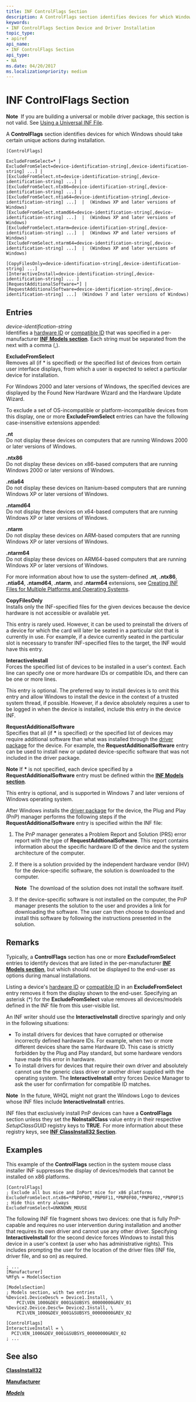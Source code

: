 ```yaml
---
title: INF ControlFlags Section
description: A ControlFlags section identifies devices for which Windows should take certain unique actions during installation.
keywords:
- INF ControlFlags Section Device and Driver Installation
topic_type:
- apiref
api_name:
- INF ControlFlags Section
api_type:
- NA
ms.date: 04/20/2017
ms.localizationpriority: medium
---
```


# INF ControlFlags Section


**Note**  If you are building a universal or mobile driver package, this section is not valid. See [Using a Universal INF File](using-a-universal-inf-file.md).

 

A **ControlFlags** section identifies devices for which Windows should take certain unique actions during installation.

```inf
[ControlFlags]

ExcludeFromSelect=* | 
ExcludeFromSelect=device-identification-string[,device-identification-string] ...] | 
[ExcludeFromSelect.nt=device-identification-string[,device-identification-string] ...] | 
[ExcludeFromSelect.ntx86=device-identification-string[,device-identification-string] ...] | 
[ExcludeFromSelect.ntia64=device-identification-string[,device-identification-string] ...]  |  (Windows XP and later versions of Windows)
[ExcludeFromSelect.ntamd64=device-identification-string[,device-identification-string] ...]  |  (Windows XP and later versions of Windows)
[ExcludeFromSelect.ntarm=device-identification-string[,device-identification-string] ...]  |  (Windows XP and later versions of Windows)
[ExcludeFromSelect.ntarm64=device-identification-string[,device-identification-string] ...]  |  (Windows XP and later versions of Windows)

[CopyFilesOnly=device-identification-string[,device-identification-string] ...]
[InteractiveInstall=device-identification-string[,device-identification-string] ... ]
[RequestAdditionalSoftware=*] | 
[RequestAdditionalSoftware=device-identification-string[,device-identification-string] ...]  (Windows 7 and later versions of Windows)
```

## Entries


<a href="" id="device-identification-string"></a>*device-identification-string*  
Identifies a [hardware ID](hardware-ids.md) or [compatible ID](compatible-ids.md) that was specified in a per-manufacturer [**INF Models section**](inf-models-section.md). Each string must be separated from the next with a comma (,).

<a href="" id="excludefromselect"></a>**ExcludeFromSelect**  
Removes all (if \* is specified) or the specified list of devices from certain user interface displays, from which a user is expected to select a particular device for installation.

For Windows 2000 and later versions of Windows, the specified devices are displayed by the Found New Hardware Wizard and the Hardware Update Wizard.

To exclude a set of OS-incompatible or platform-incompatible devices from this display, one or more **ExcludeFromSelect** entries can have the following case-insensitive extensions appended:

<a href="" id="-nt"></a>**.nt**  
Do not display these devices on computers that are running Windows 2000 or later versions of Windows.

<a href="" id="-ntx86-"></a>**.ntx86**   
Do not display these devices on x86-based computers that are running Windows 2000 or later versions of Windows.

<a href="" id="-ntia64--"></a>**.ntia64**   
Do not display these devices on Itanium-based computers that are running Windows XP or later versions of Windows.

<a href="" id="-ntamd64"></a>**.ntamd64**  
Do not display these devices on x64-based computers that are running Windows XP or later versions of Windows.

<a href="" id="-ntarm"></a>**.ntarm**  
Do not display these devices on ARM-based computers that are running Windows XP or later versions of Windows.

<a href="" id="-ntarm64"></a>**.ntarm64**  
Do not display these devices on ARM64-based computers that are running Windows XP or later versions of Windows.



For more information about how to use the system-defined **.nt**, **.ntx86**, **.ntia64**, **.ntamd64**, **.ntarm**, and **.ntarm64** extensions, see [Creating INF Files for Multiple Platforms and Operating Systems](creating-inf-files-for-multiple-platforms-and-operating-systems.md).

<a href="" id="copyfilesonly"></a>**CopyFilesOnly**  
Installs only the INF-specified files for the given devices because the device hardware is not accessible or available yet.

This entry is rarely used. However, it can be used to preinstall the drivers of a device for which the card will later be seated in a particular slot that is currently in use. For example, if a device currently seated in the particular slot is necessary to transfer INF-specified files to the target, the INF would have this entry.

<a href="" id="interactiveinstall"></a>**InteractiveInstall**  
Forces the specified list of devices to be installed in a user's context. Each line can specify one or more hardware IDs or compatible IDs, and there can be one or more lines.

This entry is optional. The preferred way to install devices is to omit this entry and allow Windows to install the device in the context of a trusted system thread, if possible. However, if a device absolutely requires a user to be logged in when the device is installed, include this entry in the device INF.

<a href="" id="requestadditionalsoftware"></a>**RequestAdditionalSoftware**  
Specifies that all (if **\*** is specified) or the specified list of devices may require additional software than what was installed through the [driver package](driver-packages.md) for the device. For example, the **RequestAdditionalSoftware** entry can be used to install new or updated device-specific software that was not included in the driver package.

**Note**  If **\*** is not specified, each device specified by a **RequestAdditionalSoftware** entry must be defined within the [**INF Models section**](inf-models-section.md).

 

This entry is optional, and is supported in Windows 7 and later versions of Windows operating system.

After Windows installs the [driver package](driver-packages.md) for the device, the Plug and Play (PnP) manager performs the following steps if the **RequestAdditionalSoftware** entry is specified within the INF file:

1.  The PnP manager generates a Problem Report and Solution (PRS) error report with the type of **RequestAddtionalSoftware**. This report contains information about the specific hardware ID of the device and the system architecture of the computer.
2.  If there is a solution provided by the independent hardware vendor (IHV) for the device-specific software, the solution is downloaded to the computer.

    **Note**  The download of the solution does not install the software itself.

     

3.  If the device-specific software is not installed on the computer, the PnP manager presents the solution to the user and provides a link for downloading the software. The user can then choose to download and install this software by following the instructions presented in the solution.

## Remarks

Typically, a **ControlFlags** section has one or more **ExcludeFromSelect** entries to identify devices that are listed in the per-manufacturer [**INF Models section**](inf-models-section.md), but which should not be displayed to the end-user as options during manual installations.

Listing a device's [hardware ID](hardware-ids.md) or [compatible ID](compatible-ids.md) in an **ExcludeFromSelect** entry removes it from the display shown to the end-user. Specifying an asterisk (\*) for the **ExcludeFromSelect** value removes all devices/models defined in the INF file from this user-visible list.

An INF writer should use the **InteractiveInstall** directive sparingly and only in the following situations:

-   To install drivers for devices that have corrupted or otherwise incorrectly defined hardware IDs. For example, when two or more different devices share the same Hardware ID. This case is strictly forbidden by the Plug and Play standard, but some hardware vendors have made this error in hardware.
-   To install drivers for devices that require their own driver and absolutely cannot use the generic class driver or another driver supplied with the operating system. The **InteractiveInstall** entry forces Device Manager to ask the user for confirmation for compatible ID matches.

**Note**  In the future, WHQL might not grant the Windows Logo to devices whose INF files include **InteractiveInstall** entries.

 

INF files that exclusively install PnP devices can have a **ControlFlags** section unless they set the **NoInstallClass** value entry in their respective *SetupClassGUID* registry keys to **TRUE**. For more information about these registry keys, see [**INF ClassInstall32 Section**](inf-classinstall32-section.md).

## Examples

This example of the **ControlFlags** section in the system mouse class installer INF suppresses the display of devices/models that cannot be installed on x86 platforms.

```inf
[ControlFlags]
; Exclude all bus mice and InPort mice for x86 platforms
ExcludeFromSelect.ntx86=*PNP0F0D,*PNP0F11,*PNP0F00,*PNP0F02,*PNP0F15
; Hide this entry always
ExcludeFromSelect=UNKNOWN_MOUSE
```

The following INF file fragment shows two devices: one that is fully PnP-capable and requires no user intervention during installation and another that requires its own driver and cannot use any other driver. Specifying **InteractiveInstall** for the second device forces Windows to install this device in a user's context (a user who has administrative rights). This includes prompting the user for the location of the driver files (INF file, driver file, and so on) as required.

```inf
; ...
[Manufacturer]
%Mfg% = ModelsSection

[ModelsSection]
; Models section, with two entries
%Device1.DeviceDesc% = Device1.Install, \
    PCI\VEN_1000&DEV_0001&SUBSYS_00000000&REV_01
%Device2.Device.Desc%= Device2.Install, \
    PCI\VEN_1000&DEV_0001&SUBSYS_00000000&REV_02

[ControlFlags]
InteractiveInstall = \
  PCI\VEN_1000&DEV_0001&SUBSYS_00000000&REV_02
; ...
```

## See also


[**ClassInstall32**](inf-classinstall32-section.md)

[**Manufacturer**](inf-manufacturer-section.md)

[***Models***](inf-models-section.md)

 

 






